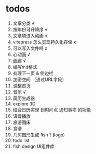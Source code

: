 # todos

1. 文章分类 √
2. 按年份可升降序 √
3. 文章项进入动画 √
4. vitepress 怎么实现持久化存储 x
5. 可以写入文件吗 x
6. 心动画 √
7. 画廊 √
8. 编写md格式
9. 处理下一页 & 侧边栏
10. 加密空间 （通过URL字段）
11. 调整首页
12. 音乐 √
13. 简历生成器 
14. explore 3D
15. 结合日历实现 到时间点 通知事项 的功能
16. 语音播放
17. 旅游图床
18. 食谱
19. 几何图形生成 fish ? (logo)
20. todo list
21. fish design UI组件库